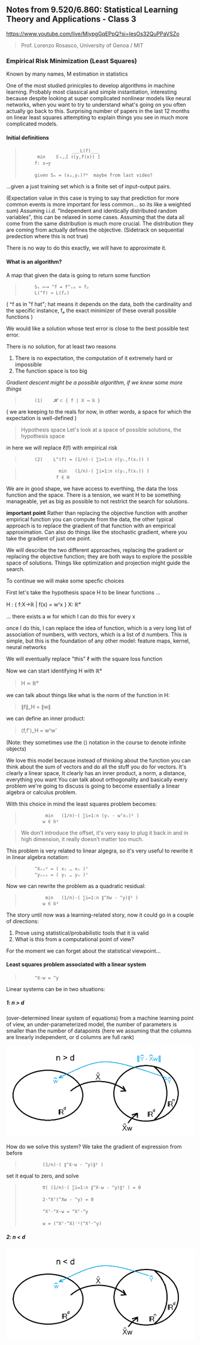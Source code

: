 ## Notes from 9.520/6.860: Statistical Learning Theory and Applications - Class 3
https://www.youtube.com/live/MiypgGqEPpQ?si=IesOs32QuPPaVSZo
> Prof. Lorenzo Rosasco, University of Genoa / MIT
> 
### Empirical Risk Minimization (Least Squares)

Known by many names, M estimation in statistics

One of the most studied prinicples to develop algorithms
in machine learning. Probably most classical and simple
instantiation, interesting because despite looking at
super complicated nonlinear models like neural networks, 
when you want to try to understand what's going on you 
often actually go back to this. Surprising number of 
papers in the last 12 months on linear least squares
attempting to explain things you see in much more 
complicated models.

#### Initial definitions

>                        ___L(f)___
>           min    𝔼ₓ,ᵧ[ ℓ(y,f(x)) ]
>          f: x→y
>
>          given Sₘ = (xₐ,yᵢ)?ᵐ  maybe from last video?

...given a just training set which is a finite set of 
input-output pairs. 

(Expectation value in this case is 
trying to say that prediction for more common events is 
more important for less common... so its like a weighted sum)
Assuming i.i.d. "Independent and identically distributed 
random variables", this can be relaxed in some cases. Assuming 
that the data all come from the same distribution
is much more crucial. The distribution they are coming
from actually defines the objective.
(Sidetrack on sequential predection where this is not true)

There is no way to do this exactly, we will have to 
approximate it.

#### What is an algorithm?

A map that given the data is going to return some function

>          Sₛ ⟼ ^f = f^ₛₘ ≈ fₚ
>          L(^f) ≈ L(fₚ)

( ^f  as in "f hat"; hat means it depends on the data, both the 
cardinality and the specific instance, fₚ the exact minimizer
of these overall possible functions )

We would like a solution whose test error is close to the 
best possible test error. 

There is no solution, for at least two reasons

1. There is no expectation, the computation of it extremely
   hard or impossible
2. The function space is too big

_Gradient descent might be a possible algorithm, if we knew
some more things_

>          (1)    𝓗 ⊂ { f | X ⟶ ℝ }

( we are keeping to the reals for now, in other words, a 
space for which the expectation is well-defined )

> Hypothesis space
Let's look at a space of possible solutions, the hypothesis space

in here we will replace ℓ(f) with empirical risk

>          (2)    L^(f) = (1/n)·( ∑i=1:n ℓ(yᵢ,f(xᵢ)) ) 

>                   min   (1/n)·( ∑i=1:n ℓ(yᵢ,f(xᵢ)) ) 
>                  f ∈ H

We are in good shape, we have access to everthing, the data 
the loss function and the space. There is a tension, we want 
H to be something manageable, yet as big as possible to not
restrict the search for solutions.

**important point** Rather than replacing the objective function 
with another empirical function you can compute from the data, the 
other typical approach is to replace the gradient of that function 
with an empirical approximation. Can also do things like the
stochastic gradient, where you take the gradient of just one point. 

We will describe the two different approaches, replacing 
the gradient or replacing the objective function; they are both ways
to explore the possible space of solutions. Things like optimization 
and projection might guide the search.

To continue we will make some specfic choices

First let's take the hypothesis space H to be linear functions ...

H : { f:X→ℝ | f(x) = wᵀx }  X: ℝᵈ

... there exists a w for which I can do this for every x 

once I do this, I can replace the idea of function, 
which is a very long list of association of numbers,
with vectors, which is a list of d numbers. 
This is simple, but this is the foundation of any other 
model: feature maps, kernel, neural networks

We will eventually replace "this" ℓ with the square loss function

Now we can start identifying H with ℝᵈ
> H ≃ ℝᵈ

we can talk about things like what is the norm of the function in H:
> ∥f∥_H = ∥w∥

we can define an inner product:
> ⟨f,f'⟩_H = wᵀw'

(Note: they sometimes use the ⟨⟩ notation in the
 course to denote infinite objects)

We love this model because instead of thinking
about the function you can think about the sum
of vectors and do all the stuff you do for vectors.
It's clearly a linear space,
It clearly has an inner product,
a norm, a distance, everything you want
You can talk about orthogonality and basically
every problem we're going to discuss is going to
become essentially a linear algebra or calculus
problem.

With this choice in mind the least squares problem becomes:

>              min   (1/n)·( ∑i=1:n (yᵢ - wᵀxᵢ)² ) 
>             w ∈ ℝᵈ

> We don't introduce the offset, it's very easy to plug it
> back in and in high dimension, it really doesn't matter 
> too much.

This problem is very related to linear algegra, so it's 
very useful to rewrite it in linear algebra notation:
>          ^Xₙₓᵈ = ( x₁ … xₙ )ᵀ 
>          ^yₙₓ₁ = ( y₁ … yₙ )ᵀ 

Now we can rewrite the problem as a quadratic residual:
>              min   (1/n)·( ∑i=1:n ∥^Xw - ^y)∥² ) 
>             w ∈ ℝᵈ

The story until now was a learning-related story, now it
could go in a couple of directions:
1. Prove using statistical/probabilistic tools that it is valid
2. What is this from a computational point of view?

For the moment we can forget about the statistical viewpoint...

#### Least squares problem associated with a linear system

>          ^X·w = ^y

Linear systems can be in two situations:

##### 1: n > d  
   (over-determined linear system of equations) 
   from a machine learning point of view, an 
   under-parameterized model, the number of parameters 
   is smaller than the number of datapoints
   (here we assuming that the columns are linearly
    independent, or d columns are full rank)

![n > d](/SLTA_notes_Class03_n_gt_d.png)

How do we solve this system? We take the gradient of expression 
from before
>             (1/n)·( ∥^X·w - ^y)∥² ) 

set it equal to zero, and solve

>             ∇( (1/n)·( ∑i=1:n ∥^X·w - ^y)∥² ) = 0 
>
>             2·^Xᵀ(^Xw - ^y) = 0
>
>             ^Xᵀ·^X·w = ^Xᵀ·^y
>
>             w = (^Xᵀ·^X)⁻¹(^Xᵀ·^y)

##### 2: n < d

![n < d](/SLTA_notes_Class03_n_lt_d.png)

